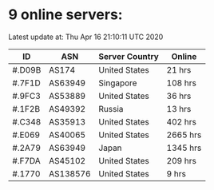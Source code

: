 # 9 online servers:

Latest update at: Thu Apr 16 21:10:11 UTC 2020

| ID | ASN | Server Country | Online |
| -- | --- | -------------- | ------ |
| #.D09B | AS174 | United States | 21 hrs |
| #.7F1D | AS63949 | Singapore | 108 hrs |
| #.9FC3 | AS53889 | United States | 36 hrs |
| #.1F2B | AS49392 | Russia | 13 hrs |
| #.C348 | AS35913 | United States | 402 hrs |
| #.E069 | AS40065 | United States | 2665 hrs |
| #.2A79 | AS63949 | Japan | 1345 hrs |
| #.F7DA | AS45102 | United States | 209 hrs |
| #.1770 | AS138576 | United States | 9 hrs |

